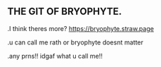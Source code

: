 ## THE GIT OF BRYOPHYTE.


.I think theres more? https://bryophyte.straw.page

.u can call me rath or bryophyte doesnt matter

.any prns!! idgaf what u call me!!
